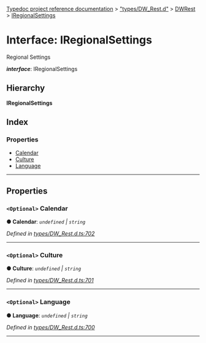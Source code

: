 [Typedoc project reference documentation](../README.md) > ["types/DW_Rest.d"](../modules/_types_dw_rest_d_.md) > [DWRest](../modules/_types_dw_rest_d_.dwrest.md) > [IRegionalSettings](../interfaces/_types_dw_rest_d_.dwrest.iregionalsettings.md)

# Interface: IRegionalSettings

Regional Settings

*__interface__*: IRegionalSettings

## Hierarchy

**IRegionalSettings**

## Index

### Properties

* [Calendar](_types_dw_rest_d_.dwrest.iregionalsettings.md#calendar)
* [Culture](_types_dw_rest_d_.dwrest.iregionalsettings.md#culture)
* [Language](_types_dw_rest_d_.dwrest.iregionalsettings.md#language)

---

## Properties

<a id="calendar"></a>

### `<Optional>` Calendar

**● Calendar**: *`undefined` \| `string`*

*Defined in [types/DW_Rest.d.ts:702](https://github.com/DocuWare/REST-Sample-TS/blob/0222c3e/src/types/DW_Rest.d.ts#L702)*

___
<a id="culture"></a>

### `<Optional>` Culture

**● Culture**: *`undefined` \| `string`*

*Defined in [types/DW_Rest.d.ts:701](https://github.com/DocuWare/REST-Sample-TS/blob/0222c3e/src/types/DW_Rest.d.ts#L701)*

___
<a id="language"></a>

### `<Optional>` Language

**● Language**: *`undefined` \| `string`*

*Defined in [types/DW_Rest.d.ts:700](https://github.com/DocuWare/REST-Sample-TS/blob/0222c3e/src/types/DW_Rest.d.ts#L700)*

___

